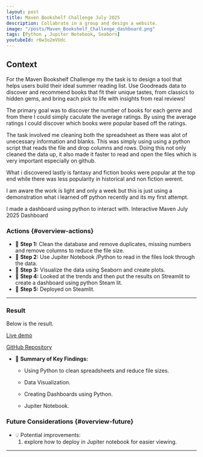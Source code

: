 ```yaml
---
layout: post
title: Maven Bookshelf Challenge July 2025
description: Collabrate in a group and design a website.
image: "/posts/Maven_Bookshelf_Challenge_dashboard.png"
tags: [Python , Jupiter Notebook, Seaborn]
youtubeId: r6w3o2mVUdc
---
```


## Context

For the Maven Bookshelf Challenge my the task is to design a tool that helps users build their ideal summer reading list. Use Goodreads data to discover and recommend books that fit their unique tastes, from classics to hidden gems, and bring each pick to life with insights from real reviews!

The primary goal was to discover the number of books for each genre and from there I could simply caculate the average ratings. By using the average ratings I could discover which books were popular based off the ratings.

The task involved me cleaning both the spreadsheet as there was alot of unecessary information and blanks. This was simply using using a python script that reads the file and drop columns and rows. Doing this not only cleaned the data up, it also made it faster to read and open the files which is very important especially on github.

What i discovered lastly is fantasy and fiction books were popular at the top end while there was less popularity in historical and non fiction werent.

I am aware the work is light and only a week but this is just using a demonstration what i learned off python recently and its my first attempt.

I made a dashboard using python to interact with. Interactive Maven July 2025 Dashboard


### Actions  {#overview-actions}
- 🔹 **Step 1:** Clean the database and remove duplicates, missing numbers and remove columns to reduce the file size.
- 🔹 **Step 2:** Use Jupiter Notebook /Python to read in the files look through the data. 
- 🔹 **Step 3:** Visualize the data using Seaborn and create plots. 
- 🔹 **Step 4:** Looked at the trends and then put the results on Streamlit to create a dashboard using python Steam lit.
- 🔹 **Step 5:** Deployed on Steamlit.  

---

### Result

Below is the result.

[Live demo](https://mavenbookshelfchallengejuly2025-ycuxycuiz2dqvvtae2pcgn.streamlit.app/)

[GitHub Repository](https://github.com/DarrenSmith10/Maven_Bookshelf_Challenge_July_2025)



- 📝 **Summary of Key Findings:**  
  - Using Python to clean spreadsheets and reduce file sizes.

  -  Data Visualization.

  - Creating Dashboards using Python.

  - Jupiter Notebook.

  


### Future Considerations  {#overview-future}
- 💡 Potential improvements:
  1. explore how to deploy in Jupiter notebook for easier viewing.

  

---